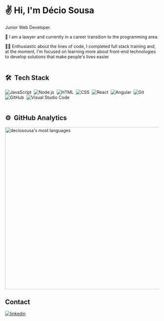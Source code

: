 <h1 align="left">✌️ Hi, I'm Décio Sousa</h1>

Junior Web Developer.

🎯 I am a lawyer and currently in a career transition to the programming area.

👨‍💻 Enthusiastic about the lines of code, I completed full stack training and, at the moment, I'm focused on learning more about front-end technologies to develop solutions that make people's lives easier
<br><br>
## 🛠 &nbsp;Tech Stack

![JavaScript](https://img.shields.io/badge/-JavaScript-05122A?style=flat&logo=javascript)&nbsp;
![Node.js](https://img.shields.io/badge/-Node.js-05122A?style=flat&logo=node.js)&nbsp;
![HTML](https://img.shields.io/badge/-HTML-05122A?style=flat&logo=HTML5)&nbsp;
![CSS](https://img.shields.io/badge/-CSS-05122A?style=flat&logo=CSS3&logoColor=1572B6)&nbsp;
![React](https://img.shields.io/badge/-React-05122A?style=flat&logo=react)&nbsp;
![Angular](https://img.shields.io/badge/-Angular-05122A?style=flat&logo=angular)&nbsp;
![Git](https://img.shields.io/badge/-Git-05122A?style=flat&logo=git)&nbsp;
![GitHub](https://img.shields.io/badge/-GitHub-05122A?style=flat&logo=github)&nbsp;
![Visual Studio Code](https://img.shields.io/badge/-Visual%20Studio%20Code-05122A?style=flat&logo=visual-studio-code&logoColor=007ACC)&nbsp;
<br><br>
## ⚙️ &nbsp;GitHub Analytics

<p align="left">
<img width="530em" src="https://github-readme-stats.vercel.app/api/top-langs/?username=deciosousa&layout=compact&theme=vision-friendly-dark" alt="deciosousa's most languages"/>
</p>

## Contact
<p align="left">
<a href="https://linkedin.com/in/deciosousafilho" target="_blank">
  <img align="center" src="https://img.shields.io/badge/-deciosousa-05122A?style=flat&logo=linkedin" alt="linkedin"/>
</a>
</p>

